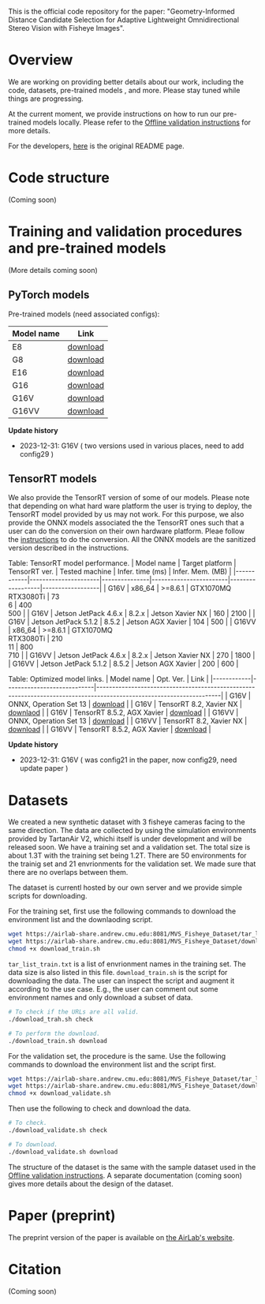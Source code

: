 This is the official code repository for the paper: "Geometry-Informed Distance Candidate
Selection for Adaptive Lightweight Omnidirectional Stereo Vision with Fisheye Images".

# Overview

We are working on providing better details about our work, including the code, datasets,
pre-trained models , and more. Please stay tuned while things are progressing. 

At the current moment, we provide instructions on how to run our pre-trained models locally.
Please refer to the [Offline validation instructions](docs/offline_validation/README.md) for more
details.

For the developers, [here](docs/original_home_page_readme/README.md) is the original README page.

# Code structure

(Coming soon)

# Training and validation procedures and pre-trained models

(More details coming soon)

## PyTorch models ##
Pre-trained models (need associated configs):

| Model name | Link                                                                                                                            |
|------------|---------------------------------------------------------------------------------------------------------------------------------|
| E8         | [download](https://airlab-share.andrew.cmu.edu:8081/mvs_gi/pre_trained_models/E8/dsta_sweep_config24_WB_jbektzh2_v122.ckpt)     |
| G8         | [download](https://airlab-share.andrew.cmu.edu:8081/mvs_gi/pre_trained_models/G8/dsta_sweep_config25_WB_koju4sfh_v140.ckpt)     |
| E16        | [download](https://airlab-share.andrew.cmu.edu:8081/mvs_gi/pre_trained_models/E16/dsta_sweep_config19_WB_zdtldl4s_v96.ckpt)     |
| G16        | [download](https://airlab-share.andrew.cmu.edu:8081/mvs_gi/pre_trained_models/G16/dsta_sweep_config20_WB_f6tysxvk_v93.ckpt)     |
| G16V       | [download](https://airlab-share.andrew.cmu.edu:8081/mvs_gi/pre_trained_models/G16V/dsta_sweep_config21_WB_a7kccavm_v59.ckpt)    |
| G16VV      | [download](https://airlab-share.andrew.cmu.edu:8081/mvs_gi/pre_trained_models/G16VV/dsta_sweep_config103_WB_jy2dqg6r_v102.ckpt) |

__Update history__
- 2023-12-31: G16V ( two versions used in various places, need to add config29 )

## TensorRT models ##

We also provide the TensorRT version of some of our models. Please note that depending on what
hard ware platform the user is trying to deploy, the TensorRT model provided by us may not work.
For this purpose, we also provide the ONNX models associated the the TensorRT ones such that a
user can do the conversion on their own hardware platform. Pleae follow the
[instructions](docs/HardwareAcceleration.md) to do the conversion. All the ONNX models are the
sanitized version described in the instructions.

Table: TensorRT model performance.
| Model name | Target platform      | TensorRT ver. | Tested machine         | Infer. time (ms) | Infer. Mem. (MB) |
|------------|----------------------|---------------|------------------------|------------------|------------------|
| G16V       | x86_64               | >=8.6.1       | GTX1070MQ<br>RTX3080Ti | 73<br>6          | 400<br>500       |
| G16V       | Jetson JetPack 4.6.x | 8.2.x         | Jetson Xavier NX       | 160              | 2100             |
| G16V       | Jetson JetPack 5.1.2 | 8.5.2         | Jetson AGX Xavier      | 104              | 500              |
| G16VV      | x86_64               | >=8.6.1       | GTX1070MQ<br>RTX3080Ti | 210<br>11        | 800<br>710       |
| G16VV      | Jetson JetPack 4.6.x | 8.2.x         | Jetson Xavier NX       | 270              | 1800             |
| G16VV      | Jetson JetPack 5.1.2 | 8.5.2         | Jetson AGX Xavier      | 200              | 600              |

Table: Optimized model links.
| Model name | Opt. Ver.                  | Link                                                                                                                |
|------------|----------------------------|---------------------------------------------------------------------------------------------------------------------|
| G16V       | ONNX, Operation Set 13     | [download](https://airlab-share.andrew.cmu.edu:8081/mvs_gi/onnx_tensorrt/config29_WB_zslyi5q8_v130_sanitized.onnx)  |
| G16V       | TensorRT 8.2, Xavier NX    | [downlaod](https://airlab-share.andrew.cmu.edu:8081/mvs_gi/onnx_tensorrt/config29_WB_zslyi5q8_v130_jp4.6.1.engine)  |
| G16V       | TensorRT 8.5.2, AGX Xavier | [download](https://airlab-share.andrew.cmu.edu:8081/mvs_gi/onnx_tensorrt/config29_WB_zslyi5q8_v130_jp5.1.2.engine)  |
| G16VV      | ONNX, Operation Set 13     | [download](https://airlab-share.andrew.cmu.edu:8081/mvs_gi/onnx_tensorrt/config103_WB_jy2dqg6r_v102_sanitized.onnx) |
| G16VV      | TensorRT 8.2, Xavier NX    | [download](https://airlab-share.andrew.cmu.edu:8081/mvs_gi/onnx_tensorrt/config103_WB_jy2dqg6r_v102_jp4.6.1.engine) |
| G16VV      | TensorRT 8.5.2, AGX Xavier | [download](https://airlab-share.andrew.cmu.edu:8081/mvs_gi/onnx_tensorrt/config103_WB_jy2dqg6r_v102_jp5.1.2.engine) |

__Update history__
- 2023-12-31: G16V ( was config21 in the paper, now config29, need update paper )

[//]: # (This is a comment line, see https://stackoverflow.com/questions/4823468/comments-in-markdown)
[//]: # (The above TensorRT table is saved at https://drive.google.com/drive/folders/18TTxTwLSsJrnlKawxWXw1eybwctOKNRa?usp=drive_link)

# Datasets

We created a new synthetic dataset with 3 fisheye cameras facing to the same direction. The data
are collected by using the simulation environments provided by TartanAir V2, whichi itself is
under development and will be released soon. We have a training set and a validation set. The
total size is about 1.3T with the training set being 1.2T. There are 50 environments for the
trainig set and 21 envrionments for the validation set. We made sure that there are no overlaps
between them.

The dataset is currentl hosted by our own server and we provide simple scripts for downloading.

For the training set, first use the following commands to download the environment list and the
downlaoding script.

```bash
wget https://airlab-share.andrew.cmu.edu:8081/MVS_Fisheye_Dataset/tar_list_train.txt
wget https://airlab-share.andrew.cmu.edu:8081/MVS_Fisheye_Dataset/download_train.sh
chmod +x download_train.sh
```

`tar_list_train.txt` is a list of envrionment names in the training set. The data size is also
listed in this file. `download_train.sh` is the script for downloading the data. The user can
inspect the script and augment it according to the use case. E.g., the user can comment out some
environment names and only download a subset of data.

```bash
# To check if the URLs are all valid.
./download_trah.sh check

# To perform the download.
./download_train.sh download
```

For the validation set, the procedure is the same. Use the following commands to download the
environment list and the script first.

```bash
wget https://airlab-share.andrew.cmu.edu:8081/MVS_Fisheye_Dataset/tar_list_validate.txt
wget https://airlab-share.andrew.cmu.edu:8081/MVS_Fisheye_Dataset/download_validate.sh
chmod +x download_validate.sh
```

Then use the following to check and download the data.

```bash
# To check.
./download_validate.sh check

# To download.
./download_validate.sh download
```

The structure of the dataset is the same with the sample dataset used in the [Offline validation instructions](docs/offline_validation/README.md). A separate documentation (coming soon) gives more details about the design of the dataset.

# Paper (preprint)

The preprint version of the paper is available on [the AirLab's website](http://theairlab.org/img/posts/2023-10-10-dsta-depth-gicandidates/ICRA_2024__Pulling__Tan__Hu__Scherer.pdf).

# Citation

(Coming soon)

